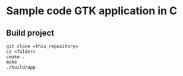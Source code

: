 # Sample code GTK application in C

## Build project

```
git clone <this_repository>
cd <folder>
cmake .
make
./build/app
```
